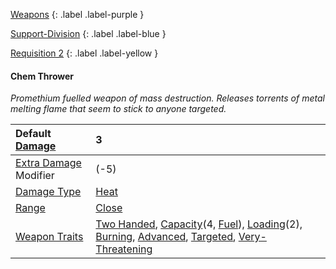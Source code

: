 
[Weapons](Game/Weapons-List)
{: .label .label-purple }

[Support-Division](Game/Blocks/Support-Division)
{: .label .label-blue }

[Requisition 2](Game/Deployment#Requisition)
{: .label .label-yellow }
#### Chem Thrower
*Promethium fuelled weapon of mass destruction. Releases torrents of metal melting flame that seem to stick to anyone targeted.*

| Default [Damage](Core/Weapons#Calculating%20Damage)       | 3                                                                                                                                                                                                                                                                                                                                                 |
| :-------------------------------------------------------- | :------------------------------------------------------------------------------------------------------------------------------------------------------------------------------------------------------------------------------------------------------------------------------------------------------------------------------------------------ |
| [Extra Damage](Game/Core/Attacks#Extra%20Damage) Modifier | (-5)                                                                                                                                                                                                                                                                                                                                              |
| [Damage Type](Core/Weapons#Damage%20Type)                 | [Heat](Core/Injury#Heat)                                                                                                                                                                                                                                                                                                                          |
| [Range](Core/Weapons#Range)                               | [Close](Core/Movement#Close)                                                                                                                                                                                                                                                                                                                      |
| [Weapon Traits](Core/Weapon-Traits)                       | [Two Handed](Game/Core/Blocks/Two-Handed), [Capacity](Core/Weapon-Traits#Capacity(X,%20Type))(4, [Fuel](Munition-Details#Fuel)), [Loading](Game/Core/Blocks/Loading)(2), [Burning](Game/Core/Blocks/Burning), [Advanced](Game/Core/Blocks/Advanced), [Targeted](Game/Core/Blocks/Targeted), [Very-Threatening](Game/Core/Blocks/Very-Threatening) |
